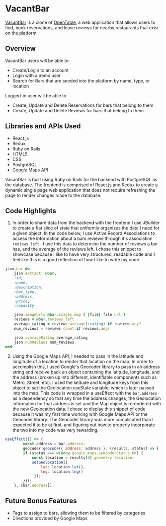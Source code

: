 # VacantBar

[VacantBar](https://vacant-bar.onrender.com/) is a clone of [OpenTable](https://www.opentable.com/), a web application that allows users to find, book reservations, and leave reviews for nearby restaurants that exist on the platform.

## Overview

VacantBar users will be able to:
- Create/Login to an account
- Login with a demo user
- Search for Bars that are seeded into the platform by name, type, or location

Logged-in user will be able to:
- Create, Update and Delete Reservations for bars that belong to them
- Create, Update and Delete Reviews for bars that belong to them

## Libraries and APIs Used
- React.js
- Redux
- Ruby on Rails
- HTML5
- CSS
- PostgreSQL
- Google Maps API

VacantBar is built using Ruby on Rails for the backend with PostgreSQL as the database. The frontend is comprised of React.js and Redux to create a dynamic single page web application that does not require refreshing the page to render changes made to the database.

## Code Highlights
1. In order to share data from the backend with the frontend I use JBuilder to create a flat slice of state that uniformly organizes the data I need for a given object. In the code below, I use Active Record Associations to access the information about a bars reviews through it's association `reviews_left` . I use this data to determine the number of reviews a bar has, and the average of the reviews left. I chose this snippet to showcase because I like to have very structured, readable code and I feel like this is a good reflection of how I like to write my code. 

```ruby
json.bar do
    json.extract! @bar, 
    :id, 
    :name, 
    :description, 
    :bar_type, 
    :address, 
    :price, 
    :capacity

    json.imageUrls @bar.images.map { |file| file.url }
    reviews = @bar.reviews_left
    average_rating = reviews.average(:rating) if reviews.any?
    num_reviews = reviews.count if reviews.any?

    json.averageRating average_rating
    json.numReviews num_reviews
end
```

2. Using the Google Maps API, I needed to pass in the latitude and longitude of a location to render that location on the map. In order to accomplish this, I used Google's Geocoder library to pass in an address string and receive back an object containing the latitude, longitude, and the address (broken up into different, identifiable components such as Metro, Street, etc). I used the latitude and longitude keys from this object to set the Geolocation useState variable, which is later passed into the map. This code is wrapped in a useEffect with the `bar.address` as a dependency so that any time the address changes, the Geolocation information for that address is set and the Map object is rerendered with the new Geolocation data. I chose to display this snippet of code because it was my first time working with Google Maps API or the Geocoder library. The Geocoder library was more complicated than I expected it to be at first, and  figuring out how to properly incorporate the two into my code was very rewarding. 

```javascript
useEffect(() => {
        const address = bar.address;
        geocoder.geocode({ address: address }, (results, status) => {
        if (status === window.google.maps.GeocoderStatus.OK) {
            const location = results[0].geometry.location;
            setGeolocation({
                lat: location.lat(),
                lng: location.lng()
             });
        }});
    }, [bar.address]);
```


## Future Bonus Features
- Tags to assign to bars, allowing them to be filtered by categories
- Directions provided by Google Maps
